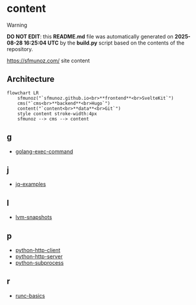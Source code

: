 # content

> [!WARNING]
> **DO NOT EDIT**: this **README.md** file was automatically generated on **2025-08-28 16:25:04 UTC** by the **build.py** script based on the contents of the repository.

https://sfmunoz.com/ site content

## Architecture

```mermaid
flowchart LR
    sfmunoz("`sfmunoz.github.io<br>**frontend**<br>SvelteKit`")
    cms("`cms<br>**backend**<br>Hugo`")
    content("`content<br>**data**<br>Git`")
    style content stroke-width:4px
    sfmunoz --> cms --> content
```

## g

* [golang-exec-command](g/go/golang-exec-command/index.md)

## j

* [jq-examples](j/jq/jq-examples/index.md)

## l

* [lvm-snapshots](l/lv/lvm-snapshots/index.md)

## p

* [python-http-client](p/py/python-http-client/index.md)
* [python-http-server](p/py/python-http-server/index.md)
* [python-subprocess](p/py/python-subprocess/index.md)

## r

* [runc-basics](r/ru/runc-basics/index.md)
